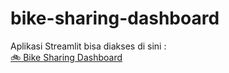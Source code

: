 # bike-sharing-dashboard
Aplikasi Streamlit bisa diakses di sini :  
[🚲 Bike Sharing Dashboard](https://bike-sharing-dashboard-htwzeqht5vafc3a7tfx5cu.streamlit.app/)
